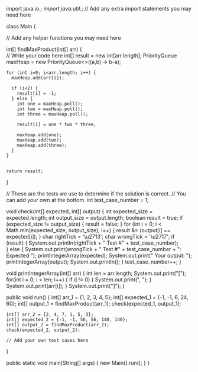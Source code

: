 import java.io._;
import java.util._;
// Add any extra import statements you may need here

class Main {

// Add any helper functions you may need here

int[] findMaxProduct(int[] arr) {  
 // Write your code here
int[] result = new int[arr.length];
PriorityQueue<Integer> maxHeap = new PriorityQueue<>((a,b) -> b-a);

    for (int i=0; i<arr.length; i++) {
      maxHeap.add(arr[i]);

      if (i<2) {
        result[i] = -1;
      } else {
        int one = maxHeap.poll();
        int two = maxHeap.poll();
        int three = maxHeap.poll();

        result[i] = one * two * three;

        maxHeap.add(one);
        maxHeap.add(two);
        maxHeap.add(three);
      }
    }


    return result;

}

// These are the tests we use to determine if the solution is correct.
// You can add your own at the bottom.
int test_case_number = 1;

void check(int[] expected, int[] output) {
int expected_size = expected.length;
int output_size = output.length;
boolean result = true;
if (expected_size != output_size) {
result = false;
}
for (int i = 0; i < Math.min(expected_size, output_size); i++) {
result &= (output[i] == expected[i]);
}
char rightTick = '\u2713';
char wrongTick = '\u2717';
if (result) {
System.out.println(rightTick + " Test #" + test_case_number);  
 }
else {
System.out.print(wrongTick + " Test #" + test_case_number + ": Expected ");
printIntegerArray(expected);
System.out.print(" Your output: ");
printIntegerArray(output);
System.out.println();
}
test_case_number++;
}

void printIntegerArray(int[] arr) {
int len = arr.length;
System.out.print("[");
for(int i = 0; i < len; i++) {
if (i != 0) {
System.out.print(", ");
}
System.out.print(arr[i]);
}
System.out.print("]");
}

public void run() {
int[] arr_1 = {1, 2, 3, 4, 5};
int[] expected_1 = {-1, -1, 6, 24, 60};
int[] output_1 = findMaxProduct(arr_1);
check(expected_1, output_1);

    int[] arr_2 = {2, 4, 7, 1, 5, 3};
    int[] expected_2 = {-1, -1, 56, 56, 140, 140};
    int[] output_2 = findMaxProduct(arr_2);
    check(expected_2, output_2);

    // Add your own test cases here

}

public static void main(String[] args) {
new Main().run();
}
}
